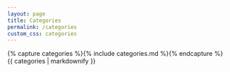 ```yaml
---
layout: page
title: Categories
permalink: /categories
custom_css: categories
---
```


{% capture categories %}{% include categories.md %}{% endcapture %}
{{ categories | markdownify }}
